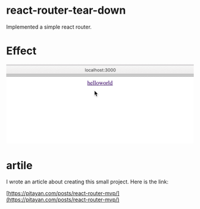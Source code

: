 # react-router-tear-down
Implemented a simple react router.

# Effect
![success](./success.gif)

# artile
I wrote an article about creating this small project.
Here is the link:

[https://pitayan.com/posts/react-router-mvp/](https://pitayan.com/posts/react-router-mvp/)
